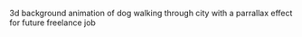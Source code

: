 3d background animation of dog walking through city with a parrallax effect for future freelance job
